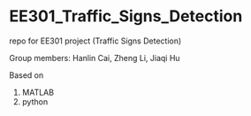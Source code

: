 # EE301_Traffic_Signs_Detection
repo for EE301 project (Traffic Signs Detection)

Group members: Hanlin Cai, Zheng Li, Jiaqi Hu



Based on

1. MATLAB
2. python
